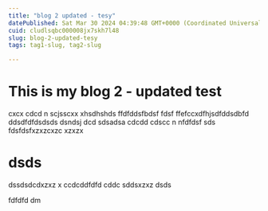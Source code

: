 ```yaml
---
title: "blog 2 updated - tesy"
datePublished: Sat Mar 30 2024 04:39:48 GMT+0000 (Coordinated Universal Time)
cuid: cludlsqbc000008jx7skh7l48
slug: blog-2-updated-tesy
tags: tag1-slug, tag2-slug

---
```


# This is my blog 2 - updated test 
cxcx cdcd n scjsscxx xhsdhshds ffdfddsfbdsf  fdsf ffefccxdfhjsdfddsdbfd ddsdfdfdsdsds dsndsj dcd sdsadsa cdcdd cdscc n nfdfdsf sds
fdsfdsfxzxzcxzc
xzxzx
# dsds
dssdsdcdxzxz
 x
 ccdcddfdfd cddc
sddsxzxz
dsds


fdfdfd
dm